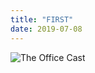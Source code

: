 ```yaml
---
title: "FIRST"
date: 2019-07-08
---
```


![The Office Cast](https://media.fromthegrapevine.com/assets/images/2018/4/the-office-u.S..jpg.824x0_q71_crop-scale.jpg)
